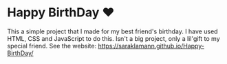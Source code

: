 # Happy BirthDay ❤
This a simple project that I made for my best friend's birthday. 
I have used HTML, CSS and JavaScript to do this. Isn't a big project, only a lil'gift to my special friend.
See the website: https://saraklamann.github.io/Happy-BirthDay/
